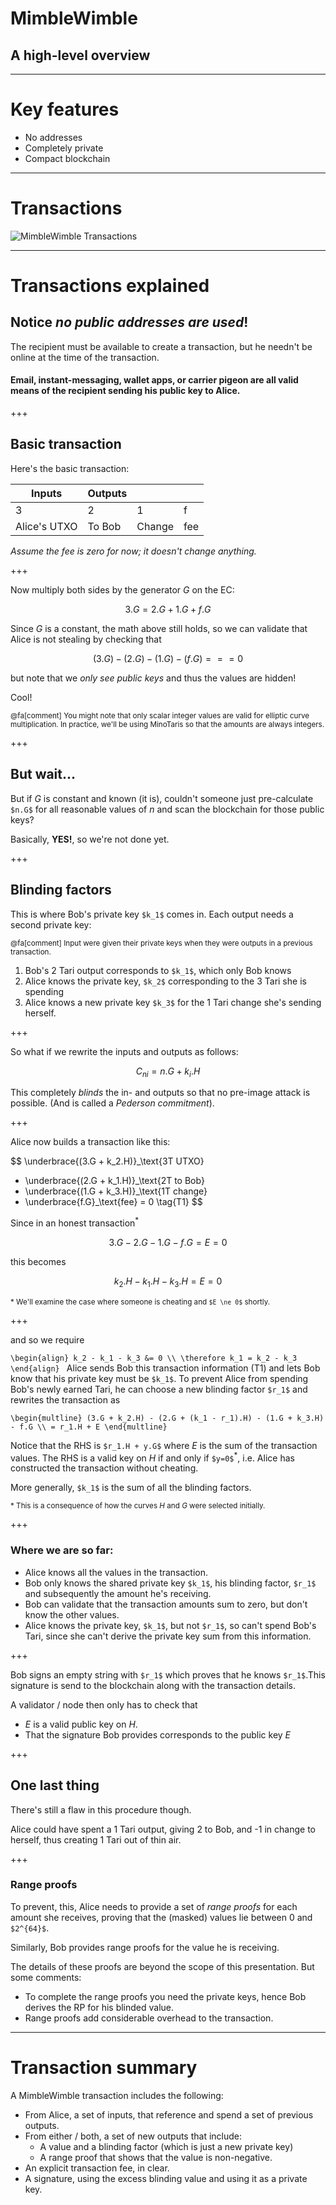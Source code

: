 # MimbleWimble
## A high-level overview

---
# Key features

* No addresses
* Completely private
* Compact blockchain

---

# Transactions

![MimbleWimble Transactions](./mw_txs.png)

---

# Transactions explained

## Notice _no public addresses are used_!

The recipient must be available to create a transaction, but he needn't be online at the time of the transaction.

#### Email, instant-messaging, wallet apps, or carrier pigeon are all valid means of the recipient sending his public key to Alice.

+++

## Basic transaction

Here's the basic transaction:

| Inputs | Outputs |||
|--------|---------|--|--|
| 3      | 2 | 1 | f |
| Alice's UTXO | To Bob | Change | fee |

_Assume the fee is zero for now; it doesn't change anything._

+++

Now multiply both sides by the generator _G_ on the EC:

$$ 3.G = 2.G + 1.G + f.G $$

Since _G_ is a constant, the math above still holds, so we can validate that Alice is not
stealing by checking that

$$(3.G) - (2.G) - (1.G) - (f.G) === 0$$

but note that we _only see public keys_ and thus the values are hidden!

Cool!

<small>@fa[comment] You might note that only scalar integer values are valid for
elliptic curve multiplication. In practice, we'll be using MinoTaris so that the
amounts are always integers.</small>

+++

## But wait...

But if _G_ is constant and known (it is), couldn't someone just pre-calculate `$n.G$`
for all reasonable values of _n_ and scan the blockchain for those public keys?

Basically, **YES!**, so we're not done yet.

+++

## Blinding factors

This is where Bob's private key `$k_1$` comes in. Each output needs a second private key:

<small>@fa[comment] Input were given their private keys when they were outputs in a previous transaction.</small>

1. Bob's 2 Tari output corresponds to `$k_1$`, which only Bob knows
1. Alice knows the private key, `$k_2$` corresponding to the 3 Tari she is spending
1. Alice knows a new private key `$k_3$` for the 1 Tari change she's sending herself.

+++

So what if we rewrite the inputs and outputs as follows:

$$ C_{ni} = n.G + k_i.H $$

This completely _blinds_ the in- and outputs so that no pre-image attack is possible.
(And is called a _Pederson commitment_).

+++

Alice now builds a transaction like this:

$$
  \underbrace{(3.G + k_2.H)}_\text{3T UTXO}
  - \underbrace{(2.G + k_1.H)}_\text{2T to Bob}
  - \underbrace{(1.G + k_3.H)}_\text{1T change}
  - \underbrace{f.G}_\text{fee} = 0 \tag{T1}
$$

Since in an honest transaction<sup>\*</sup>

$$3.G - 2.G - 1.G - f.G = E = 0$$

this becomes

$$ k_2.H - k_1.H - k_3.H = E = 0 $$

<small>\* We'll examine the case where someone is cheating and `$E \ne 0$` shortly.</small>

+++

and so we require

`\begin{align}
  k_2 - k_1 - k_3 &= 0 \\
  \therefore k_1 = k_2 - k_3
\end{align}
`
Alice sends Bob this transaction information (T1) and lets Bob know that his private
key must be `$k_1$`. To prevent Alice from spending Bob's newly earned Tari, he
can choose a new blinding factor `$r_1$` and rewrites the transaction as

`\begin{multline}
     (3.G + k_2.H) - (2.G + (k_1 - r_1).H) - (1.G + k_3.H) - f.G \\
     = r_1.H + E
\end{multline}`

Notice that the RHS is `$r_1.H + y.G$` where _E_ is the sum of the transaction values.
The RHS is a valid key on _H_ if and only if `$y=0$`<sup>\*</sup>, i.e. Alice has constructed
the transaction without cheating.

More generally, `$k_1$` is the sum of all the blinding factors.

<small>\* This is a consequence of how the curves _H_ and _G_ were selected initially.</small>

+++

### Where we are so far:

* Alice knows all the values in the transaction.
* Bob only knows the shared private key `$k_1$`, his blinding factor, `$r_1$` and subsequently the amount he's receiving.
* Bob can validate that the transaction amounts sum to zero, but don't know the other values.
* Alice knows the private key, `$k_1$`, but not `$r_1$`, so can't spend Bob's Tari, since she can't derive the
  private key sum from this information.

+++

Bob signs an empty string with `$r_1$` which proves that he knows `$r_1$`.This
signature is send to the blockchain along with the transaction details.

A validator / node then only has to check that

* _E_ is a valid public key on _H_.
* That the signature Bob provides corresponds to the public key _E_

+++

## One last thing

There's still a flaw in this procedure though.

Alice could have spent a 1 Tari output, giving 2 to Bob, and -1 in change to herself,
thus creating 1 Tari out of thin air.

+++

### Range proofs

To prevent, this, Alice needs to provide a set of _range proofs_ for each amount
she receives, proving that the (masked) values lie between 0 and `$2^{64}$`.

Similarly, Bob provides range proofs for the value he is receiving.

The details of these proofs are beyond the scope of this presentation. But some comments:

* To complete the range proofs you need the private keys, hence Bob derives the RP for his blinded value.
* Range proofs add considerable overhead to the transaction.

---

# Transaction summary
A MimbleWimble transaction includes the following:

* From Alice, a set of inputs, that reference and spend a set of previous outputs.
* From either / both, a set of new outputs that include:
  * A value and a blinding factor (which is just a new private key)
  * A range proof that shows that the value is non-negative.
* An explicit transaction fee, in clear.
* A signature, using the excess blinding value and using it as a private key.
